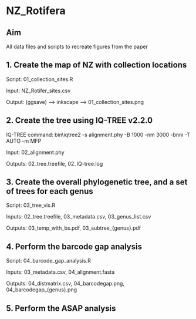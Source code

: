 # NZ_Rotifera

## Aim
All data files and scripts to recreate figures from the paper

## 1. Create the map of NZ with collection locations 

Script: 01_collection_sites.R 

Input: NZ_Rotifer_sites.csv

Output: (ggsave) --> inkscape --> 01_collection_sites.png

## 2. Create the tree using IQ-TREE v2.2.0

IQ-TREE command: bin\iqtree2 -s alignment.phy -B 1000 -nm 3000 -bnni -T AUTO -m MFP

Input: 02_alignment.phy

Outputs: 02_tree.treefile, 02_IQ-tree.log


## 3. Create the overall phylogenetic tree, and a set of trees for each genus

Script: 03_tree_vis.R

Inputs: 02_tree.treefile, 03_metadata.csv, 03_genus_list.csv

Outputs: 03_temp_with_bs.pdf, 03_subtree_{genus}.pdf

## 4. Perform the barcode gap analysis

Script: 04_barcode_gap_analysis.R

Inputs: 03_metadata.csv, 04_alignment.fasta

Outputs: 04_distmatrix.csv, 04_barcodegap.png, 04_barcodegap_{genus}.png

## 5. Perform the ASAP analysis



